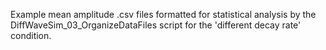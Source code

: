 Example mean amplitude .csv files formatted for statistical analysis by the DiffWaveSim_03_OrganizeDataFiles script for the 'different decay rate' condition.
